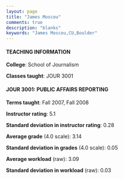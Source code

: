 ```yaml
---
layout: page
title: "James Moscou" 
comments: true
description: "blanks"
keywords: "James Moscou,CU,Boulder"
---
```

<head>
<script src="https://ajax.googleapis.com/ajax/libs/jquery/2.1.3/jquery.min.js"></script>
<script src="https://dl.dropboxusercontent.com/s/pc42nxpaw1ea4o9/highcharts.js?dl=0"></script>
<!-- <script src="../assets/js/highcharts.js"></script> -->
<style type="text/css">@font-face {
	font-family: "Bebas Neue";
	src: url(https://www.filehosting.org/file/details/544349/BebasNeue Regular.otf) format("opentype");
	}
	h1.Bebas { 
		font-family: "Bebas Neue", Verdana, Tahoma;
	}
</style>
</head>
	   
#### TEACHING INFORMATION

**College**: School of Journalism

**Classes taught**: JOUR 3001

#### JOUR 3001: PUBLIC AFFAIRS REPORTING

**Terms taught**: Fall 2007, Fall 2008

**Instructor rating**: 5.1

**Standard deviation in instructor rating**: 0.28

**Average grade** (4.0 scale): 3.14

**Standard deviation in grades** (4.0 scale): 0.05

**Average workload** (raw): 3.09

**Standard deviation in workload** (raw): 0.03


